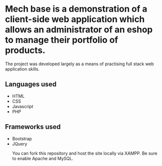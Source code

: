 <h1>Mech base is a demonstration of a client-side web application which allows an administrator of an eshop to manage their portfolio of products.</h1>

<p>The project was developed largely as a means of practising full stack web application skills.</p>

<h2>Languages used</h2>

<ul>
  <li>HTML</li>
  <li>CSS</li>
  <li>Javascript</li>
  <li>PHP</li>
</ul>

<h2>Frameworks used</h2>
 
 <ul>
  <li>Bootstrap</li>
  <li>JQuery</li>
  
You can fork this repository and host the site locally via XAMPP. Be sure to enable Apache and MySQL.
